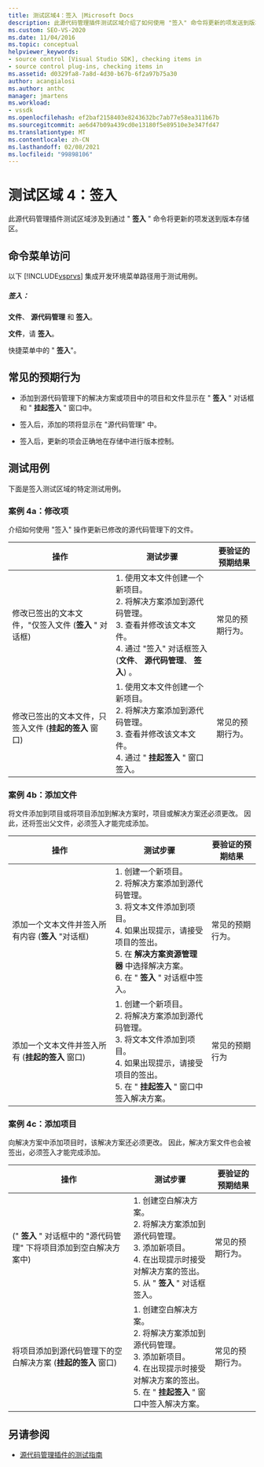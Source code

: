 ```yaml
---
title: 测试区域4：签入 |Microsoft Docs
description: 此源代码管理插件测试区域介绍了如何使用 "签入" 命令将更新的项发送到版本存储区。
ms.custom: SEO-VS-2020
ms.date: 11/04/2016
ms.topic: conceptual
helpviewer_keywords:
- source control [Visual Studio SDK], checking items in
- source control plug-ins, checking items in
ms.assetid: d0329fa8-7a8d-4d30-b67b-6f2a97b75a30
author: acangialosi
ms.author: anthc
manager: jmartens
ms.workload:
- vssdk
ms.openlocfilehash: ef2baf2158403e8243632bc7ab77e58ea311b67b
ms.sourcegitcommit: ae6d47b09a439cd0e13180f5e89510e3e347fd47
ms.translationtype: MT
ms.contentlocale: zh-CN
ms.lasthandoff: 02/08/2021
ms.locfileid: "99898106"
---
```

# <a name="test-area-4-check-in"></a>测试区域 4：签入
此源代码管理插件测试区域涉及到通过 " **签入** " 命令将更新的项发送到版本存储区。

## <a name="command-menu-access"></a>命令菜单访问
 以下 [!INCLUDE[vsprvs](../../code-quality/includes/vsprvs_md.md)] 集成开发环境菜单路径用于测试用例。

##### <a name="check-in"></a>签入：
 **文件**、 **源代码管理** 和 **签入**。

 **文件**，请 **签入**。

 快捷菜单中的 " **签入**"。

## <a name="common-expected-behavior"></a>常见的预期行为

- 添加到源代码管理下的解决方案或项目中的项目和文件显示在 " **签入** " 对话框和 " **挂起签入** " 窗口中。

- 签入后，添加的项将显示在 "源代码管理" 中。

- 签入后，更新的项会正确地在存储中进行版本控制。

## <a name="test-cases"></a>测试用例
 下面是签入测试区域的特定测试用例。

### <a name="case-4a-modified-items"></a>案例 4a：修改项
 介绍如何使用 "签入" 操作更新已修改的源代码管理下的文件。

|操作|测试步骤|要验证的预期结果|
|------------|----------------|--------------------------------|
|修改已签出的文本文件，"仅签入文件 (**签入** " 对话框) |1. 使用文本文件创建一个新项目。<br />2. 将解决方案添加到源代码管理。<br />3. 查看并修改该文本文件。<br />4. 通过 "签入" 对话框签入 (**文件**、 **源代码管理**、 **签入**) 。|常见的预期行为。|
|修改已签出的文本文件，只签入文件 (**挂起的签入** 窗口) |1. 使用文本文件创建一个新项目。<br />2. 将解决方案添加到源代码管理。<br />3. 查看并修改该文本文件。<br />4. 通过 " **挂起签入** " 窗口签入。|常见的预期行为。|

### <a name="case-4b-adding-files"></a>案例 4b：添加文件
 将文件添加到项目或将项目添加到解决方案时，项目或解决方案还必须更改。 因此，还将签出父文件，必须签入才能完成添加。

|操作|测试步骤|要验证的预期结果|
|------------|----------------|--------------------------------|
|添加一个文本文件并签入所有内容 (**签入** "对话框) |1. 创建一个新项目。<br />2. 将解决方案添加到源代码管理。<br />3. 将文本文件添加到项目。<br />4. 如果出现提示，请接受项目的签出。<br />5. 在 **解决方案资源管理器** 中选择解决方案。<br />6. 在 " **签入** " 对话框中签入。|常见的预期行为。|
|添加一个文本文件并签入所有 (**挂起的签入** 窗口) |1. 创建一个新项目。<br />2. 将解决方案添加到源代码管理。<br />3. 将文本文件添加到项目。<br />4. 如果出现提示，请接受项目的签出。<br />5. 在 " **挂起签入** " 窗口中签入解决方案。|常见的预期行为|

### <a name="case-4c-adding-projects"></a>案例 4c：添加项目
 向解决方案中添加项目时，该解决方案还必须更改。 因此，解决方案文件也会被签出，必须签入才能完成添加。

|操作|测试步骤|要验证的预期结果|
|------------|----------------|--------------------------------|
| (" **签入** " 对话框中的 "源代码管理" 下将项目添加到空白解决方案中) |1. 创建空白解决方案。<br />2. 将解决方案添加到源代码管理。<br />3. 添加新项目。<br />4. 在出现提示时接受对解决方案的签出。<br />5. 从 " **签入** " 对话框签入。|常见的预期行为。|
|将项目添加到源代码管理下的空白解决方案 (**挂起的签入** 窗口) |1. 创建空白解决方案。<br />2. 将解决方案添加到源代码管理。<br />3. 添加新项目。<br />4. 在出现提示时接受对解决方案的签出。<br />5. 在 " **挂起签入** " 窗口中签入解决方案。|常见的预期行为。|

## <a name="see-also"></a>另请参阅
- [源代码管理插件的测试指南](../../extensibility/internals/test-guide-for-source-control-plug-ins.md)

